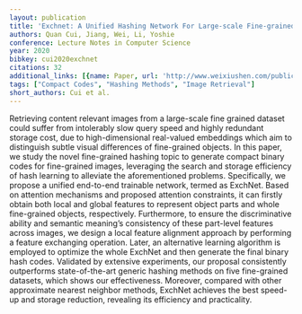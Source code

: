 ```yaml
---
layout: publication
title: 'Exchnet: A Unified Hashing Network For Large-scale Fine-grained Image Retrieval'
authors: Quan Cui, Jiang, Wei, Li, Yoshie
conference: Lecture Notes in Computer Science
year: 2020
bibkey: cui2020exchnet
citations: 32
additional_links: [{name: Paper, url: 'http://www.weixiushen.com/publication/eccv20_ExchNet.pdf'}]
tags: ["Compact Codes", "Hashing Methods", "Image Retrieval"]
short_authors: Cui et al.
---
```

Retrieving content relevant images from a large-scale fine grained dataset could suffer from intolerably slow query speed and highly
redundant storage cost, due to high-dimensional real-valued embeddings
which aim to distinguish subtle visual differences of fine-grained objects.
In this paper, we study the novel fine-grained hashing topic to generate compact binary codes for fine-grained images, leveraging the search
and storage efficiency of hash learning to alleviate the aforementioned
problems. Specifically, we propose a unified end-to-end trainable network,
termed as ExchNet. Based on attention mechanisms and proposed attention constraints, it can firstly obtain both local and global features
to represent object parts and whole fine-grained objects, respectively.
Furthermore, to ensure the discriminative ability and semantic meaning’s
consistency of these part-level features across images, we design a local
feature alignment approach by performing a feature exchanging operation. Later, an alternative learning algorithm is employed to optimize
the whole ExchNet and then generate the final binary hash codes. Validated by extensive experiments, our proposal consistently outperforms
state-of-the-art generic hashing methods on five fine-grained datasets,
which shows our effectiveness. Moreover, compared with other approximate nearest neighbor methods, ExchNet achieves the best speed-up and
storage reduction, revealing its efficiency and practicality.
